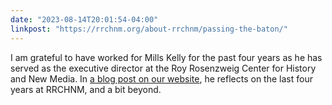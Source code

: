 ```yaml
---
date: "2023-08-14T20:01:54-04:00"
linkpost: "https://rrchnm.org/about-rrchnm/passing-the-baton/"
---
```


I am grateful to have worked for Mills Kelly for the past four years as he has
served as the executive director at the Roy Rosenzweig Center for History and
New Media. In
[a blog post on our website](https://rrchnm.org/about-rrchnm/passing-the-baton/),
he reflects on the last four years at RRCHNM, and a bit beyond.
